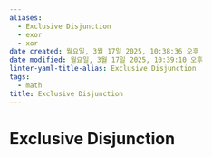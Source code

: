 ```yaml
---
aliases:
  - Exclusive Disjunction
  - exor
  - xor
date created: 월요일, 3월 17일 2025, 10:38:36 오후
date modified: 월요일, 3월 17일 2025, 10:39:10 오후
linter-yaml-title-alias: Exclusive Disjunction
tags:
  - math
title: Exclusive Disjunction
---
```


# Exclusive Disjunction

